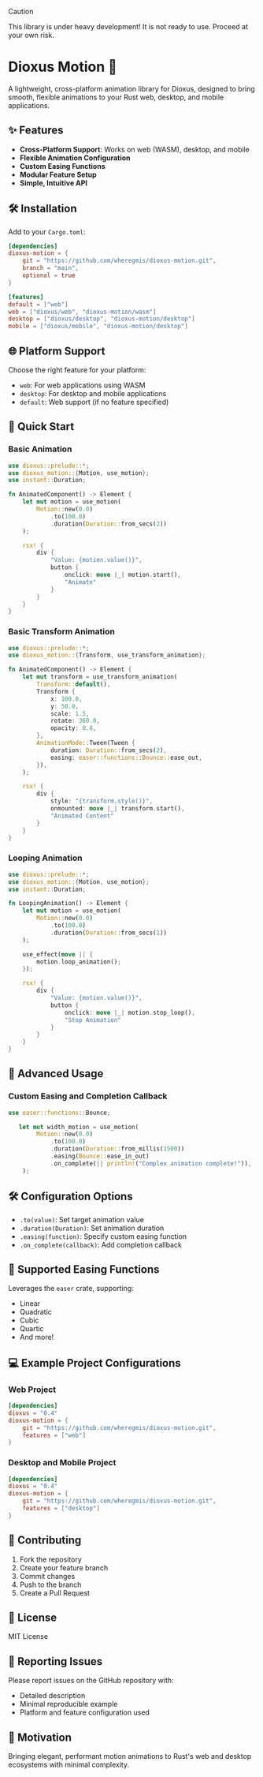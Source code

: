 > [!CAUTION]
> This library is under heavy development! It is not ready to use. Proceed at your own risk.

# Dioxus Motion 🚀

A lightweight, cross-platform animation library for Dioxus, designed to bring smooth, flexible animations to your Rust web, desktop, and mobile applications.

## ✨ Features

- **Cross-Platform Support**: Works on web (WASM), desktop, and mobile
- **Flexible Animation Configuration**
- **Custom Easing Functions**
- **Modular Feature Setup**
- **Simple, Intuitive API**

## 🛠 Installation

Add to your `Cargo.toml`:

```toml
[dependencies]
dioxus-motion = { 
    git = "https://github.com/wheregmis/dioxus-motion.git", 
    branch = "main", 
    optional = true 
}

[features]
default = ["web"]
web = ["dioxus/web", "dioxus-motion/wasm"]
desktop = ["dioxus/desktop", "dioxus-motion/desktop"]
mobile = ["dioxus/mobile", "dioxus-motion/desktop"]
```

## 🌐 Platform Support

Choose the right feature for your platform:

- `web`: For web applications using WASM
- `desktop`: For desktop and mobile applications
- `default`: Web support (if no feature specified)

## 🚀 Quick Start

### Basic Animation

```rust
use dioxus::prelude::*;
use dioxus_motion::{Motion, use_motion};
use instant::Duration;

fn AnimatedComponent() -> Element {
    let mut motion = use_motion(
        Motion::new(0.0)
            .to(100.0)
            .duration(Duration::from_secs(2))
    );

    rsx! {
        div {
            "Value: {motion.value()}",
            button { 
                onclick: move |_| motion.start(), 
                "Animate" 
            }
        }
    }
}
```

### Basic Transform Animation

```rust
use dioxus::prelude::*;
use dioxus_motion::{Transform, use_transform_animation};

fn AnimatedComponent() -> Element {
    let mut transform = use_transform_animation(
        Transform::default(),
        Transform {
            x: 100.0,
            y: 50.0,
            scale: 1.5,
            rotate: 360.0,
            opacity: 0.8,
        },
        AnimationMode::Tween(Tween {
            duration: Duration::from_secs(2),
            easing: easer::functions::Bounce::ease_out,
        }),
    );

    rsx! {
        div {
            style: "{transform.style()}",
            onmounted: move |_| transform.start(),
            "Animated Content"
        }
    }
}
```

### Looping Animation

```rust
use dioxus::prelude::*;
use dioxus_motion::{Motion, use_motion};
use instant::Duration;

fn LoopingAnimation() -> Element {
    let mut motion = use_motion(
        Motion::new(0.0)
            .to(100.0)
            .duration(Duration::from_secs(1))
    );

    use_effect(move || {
        motion.loop_animation();
    });

    rsx! {
        div {
            "Value: {motion.value()}",
            button { 
                onclick: move |_| motion.stop_loop(), 
                "Stop Animation" 
            }
        }
    }
}
```

## 🎨 Advanced Usage

### Custom Easing and Completion Callback

```rust
use easer::functions::Bounce;

   let mut width_motion = use_motion(
        Motion::new(0.0)
            .to(100.0)
            .duration(Duration::from_millis(1500))
            .easing(Bounce::ease_in_out)
            .on_complete(|| println!("Complex animation complete!")),
    );
```

## 🛠 Configuration Options

- `.to(value)`: Set target animation value
- `.duration(Duration)`: Set animation duration
- `.easing(function)`: Specify custom easing function
- `.on_complete(callback)`: Add completion callback

## 🌈 Supported Easing Functions

Leverages the `easer` crate, supporting:
- Linear
- Quadratic
- Cubic
- Quartic
- And more!

## 💻 Example Project Configurations

### Web Project
```toml
[dependencies]
dioxus = "0.4"
dioxus-motion = { 
    git = "https://github.com/wheregmis/dioxus-motion.git", 
    features = ["web"] 
}
```

### Desktop and Mobile Project
```toml
[dependencies]
dioxus = "0.4"
dioxus-motion = { 
    git = "https://github.com/wheregmis/dioxus-motion.git", 
    features = ["desktop"] 
}
```

## 🤝 Contributing

1. Fork the repository
2. Create your feature branch
3. Commit changes
4. Push to the branch
5. Create a Pull Request

## 📄 License

MIT License

## 🐞 Reporting Issues

Please report issues on the GitHub repository with:
- Detailed description
- Minimal reproducible example
- Platform and feature configuration used

## 🌟 Motivation

Bringing elegant, performant motion animations to Rust's web and desktop ecosystems with minimal complexity.